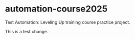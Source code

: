 # automation-course2025
Test Automation: Leveling Up training course practice project.

This is a test change.
